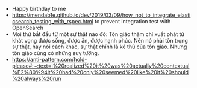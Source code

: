 - Happy birthday to me
- https://mendab1e.github.io/dev/2019/03/09/how_not_to_integrate_elasticsearch_testing_with_rspec.html to prevent integration test with OpenSearch
- Mọi thứ bắt đầu từ một sự thật nào đó: Tôn giáo thậm chí xuất phát từ khát vọng được sống, được ăn, được hạnh phúc. Nên nó phải tôn trọng sự thật, hay nói cách khác, sự thật chính là kẻ thù của tôn giáo. Nhưng tôn giáo cũng có những suy tưởng.
- https://anti-pattern.com/hold-please#:~:text=I%20realized%20it%20was%20actually%20contextual%E2%80%94it%20had%20only%20seemed%20like%20it%20should%20always%20run